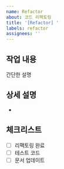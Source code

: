 ```yaml
---
name: Refactor
about: 코드 리팩토링
title: '[Refactor] '
labels: refactor
assignees: ''
---
```


## 작업 내용
간단한 설명

## 상세 설명
-

## 체크리스트
- [ ] 리팩토링 완료
- [ ] 테스트 코드
- [ ] 문서 업데이트
